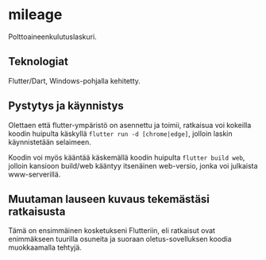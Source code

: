 # mileage

Polttoaineenkulutuslaskuri.

## Teknologiat
Flutter/Dart, Windows-pohjalla kehitetty.

## Pystytys ja käynnistys
Olettaen että flutter-ympäristö on asennettu ja toimii, ratkaisua voi
kokeilla koodin huipulta käskyllä `flutter run -d [chrome|edge]`, jolloin 
laskin käynnistetään selaimeen. 

Koodin voi myös kääntää käskemällä koodin huipulta `flutter build web`,
jolloin kansioon build/web kääntyy itsenäinen web-versio, jonka voi 
julkaista www-serverillä.

## Muutaman lauseen kuvaus tekemästäsi ratkaisusta
Tämä on ensimmäinen kosketukseni Flutteriin, eli ratkaisut ovat
enimmäkseen tuurilla osuneita ja suoraan oletus-sovelluksen koodia
muokkaamalla tehtyjä.

